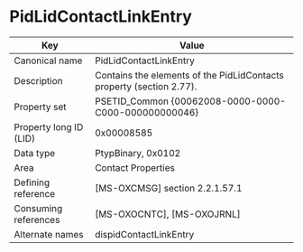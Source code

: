 # PidLidContactLinkEntry

| Key | Value |
|---|---|
| Canonical name | PidLidContactLinkEntry |
| Description | Contains the elements of the PidLidContacts property (section 2.77). |
| Property set | PSETID_Common {00062008-0000-0000-C000-000000000046} |
| Property long ID (LID) | 0x00008585 |
| Data type | PtypBinary, 0x0102 |
| Area | Contact Properties |
| Defining reference | [MS-OXCMSG] section 2.2.1.57.1 |
| Consuming references | [MS-OXOCNTC], [MS-OXOJRNL] |
| Alternate names | dispidContactLinkEntry |
